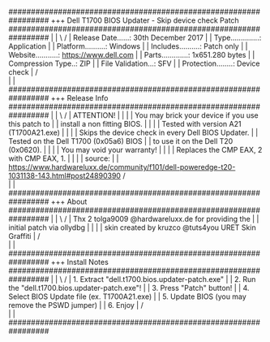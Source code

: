 #################################################################
+++  Dell T1700 BIOS Updater - Skip device check Patch
#################################################################
|                                                               |
 \                                                             /
  | Release Date......: 30th December 2017                    |
  | Type..............: Application                           |
  | Platform..........: Windows                               |
  | Includes..........: Patch only                            |
  | Website...........: https://www.dell.com                  |
  | Parts.............: 1x651.280 bytes                       |
  | Compression Type..: ZIP                                   |
  | File Validation...: SFV                                   |
  | Protection........: Device check                          |
 /                                                             \
|                                                               |
#################################################################
+++  Release Info
#################################################################
|                                                               |
 \                                                             /
  | ATTENTION!                                                |
  |                                                           |
  | You may brick your device if you use this patch to        |
  | install a non fitting BIOS.                               |
  |                                                           |
  | Tested with version A21 (T1700A21.exe)                    |
  |                                                           |
  | Skips the device check in every Dell BIOS Updater.        |
  | Tested on the Dell T1700 (0x05a6) BIOS                    |
  | to use it on the Dell T20 (0x0620).                       |
  |                                                           |
  | You may void your warranty!                               |
  |                                                           |
  | Replaces the CMP EAX, 2 with CMP EAX, 1.                  |
  |                                                           |
  | source:                                                   |
  | https://www.hardwareluxx.de/community/f101/dell-poweredge-t20-1031138-143.html#post24890390
 /                                                             \
|                                                               |
#################################################################
+++  About
#################################################################
|                                                               |
 \                                                             /
  | Thx 2 tolga9009 @hardwareluxx.de for providing the        |
  | initial patch via ollydbg                                 |
  |                                                           |
  | skin created by kruzco @tuts4you URET Skin Graffiti       |
 /                                                             \
|                                                               |
#################################################################
+++  Install Notes
#################################################################
|                                                               |
 \                                                             /
  | 1. Extract "dell.t1700.bios.updater-patch.exe"            |
  | 2. Run the "dell.t1700.bios.updater-patch.exe"!           |
  | 3. Press "Patch" button!                                  |
  | 4. Select BIOS Update file (ex. T1700A21.exe)             |
  | 5. Update BIOS (you may remove the PSWD jumper)           |
  | 6. Enjoy                                                  |
 /                                                             \
|                                                               |
#################################################################